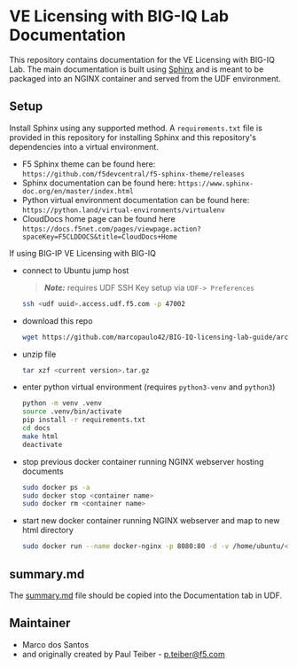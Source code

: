 # VE Licensing with BIG-IQ Lab Documentation

This repository contains documentation for the VE Licensing with BIG-IQ Lab. The main documentation is built using
[Sphinx](https://www.sphinx-doc.org/en/master/index.html) and is meant to be packaged into an NGINX container
and served from the UDF environment.

## Setup

Install Sphinx using any supported method. A `requirements.txt` file is provided in this repository for installing
Sphinx and this repository's dependencies into a virtual environment.

 - F5 Sphinx theme can be found here: `https://github.com/f5devcentral/f5-sphinx-theme/releases`
 - Sphinx documentation can be found here: `https://www.sphinx-doc.org/en/master/index.html`
 - Python virtual environment documentation can be found here: `https://python.land/virtual-environments/virtualenv`
 - CloudDocs home page can be found here `https://docs.f5net.com/pages/viewpage.action?spaceKey=F5CLDDOCS&title=CloudDocs+Home`

If using BIG-IP VE Licensing with BIG-IQ
 - connect to Ubuntu jump host
   > **_Note:_** requires UDF SSH Key setup via `UDF-> Preferences`
   ```bash
   ssh <udf uuid>.access.udf.f5.com -p 47002
   ```
 - download this repo
   ```bash
   wget https://github.com/marcopaulo42/BIG-IQ-licensing-lab-guide/archive/refs/tags/<current version>.tar.gz
   ```
 - unzip file
   ```bash
   tar xzf <current version>.tar.gz
   ```
 - enter python virtual environment (requires `python3-venv` and `python3`)
   ```bash
   python -m venv .venv
   source .venv/bin/activate
   pip install -r requirements.txt
   cd docs
   make html
   deactivate
    ```
 - stop previous docker container running NGINX webserver hosting documents
   ```bash
   sudo docker ps -a
   sudo docker stop <container name>
   sudo docker rm <container name>
   ```
 - start new docker container running NGINX webserver and map to new html directory
   ```bash
   sudo docker run --name docker-nginx -p 8080:80 -d -v /home/ubuntu/<BIG-IQ-licensing-lab-guide path>/docs/_build/html:/usr/share/nginx/html nginx
   ```

## summary.md

The [summary.md](summary.md) file should be copied into the Documentation tab in UDF.

## Maintainer

* Marco dos Santos
* and originally created by Paul Teiber - <p.teiber@f5.com>
